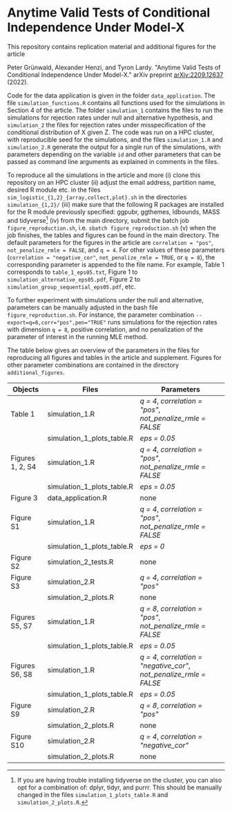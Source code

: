 # Anytime Valid Tests of Conditional Independence Under Model-X

This repository contains replication material and additional figures for the article

Peter Grünwald, Alexander Henzi, and Tyron Lardy. "Anytime Valid Tests of Conditional Independence Under Model-X." arXiv preprint [arXiv:2209.12637](https://arxiv.org/abs/2209.12637) (2022).
 
Code for the data application is given in the folder `data_application`. The file `simulation_functions.R` contains all functions used for the simulations in Section 4 of the article. The folder `simulation_1` contains the files to run the simulations for rejection rates under null and alternative hypothesis, and `simulation_2` the files for rejection rates under misspecification of the conditional distribution of X given Z. The code was run on a HPC cluster, with reproducible seed for the simulations, and the files `simulation_1.R` and `simulation_2.R` generate the output for a single run of the simulations, with parameters depending on the variable `id` and other parameters that can be passed as command line arguments as explained in comments in the files.

To reproduce all the simulations in the article and more (i) clone this repository on an HPC cluster (ii) adjust the email address, partition name, desired R module etc. in the files `sim_logistic_{1,2}_{array,collect,plot}.sh` in the directories `simulation_{1,2}/`
(iii) make sure that the following R packages are installed for the R module previously specified: ggpubr, ggthemes, ldbounds, MASS and tidyverse[^1]
(iv) from the main directory, submit the batch job `figure_reproduction.sh`, i.e. `sbatch figure_reproduction.sh`
(v) when the job finishes, the tables and figures can be found in the main directory. The default parameters for the figures in the article are `correlation = "pos"`, `not_penalize_rmle = FALSE`, and `q = 4`. For other values of these parameters (`correlation = "negative_cor"`, `not_penalize_rmle = TRUE`, or `q = 8`), the corresponding parameter is appended to the file name. For example, Table 1 corresponds to `table_1_eps05.txt`, Figure 1 to `simulation_alternative_eps05.pdf`, Figure 2 to `simulation_group_sequential_eps05.pdf`, etc.

To further experiment with simulations under the null and alternative, parameters can be manually adjusted in the bash file `figure_reproduction.sh`. For instance, the parameter combination `--export=q=8,corr="pos",pen="TRUE"` runs simulations for the rejection rates with dimension `q = 8`, positive correlation, and no penalization of the parameter of interest in the running MLE method.

The table below gives an overview of the parameters in the files for reproducing all figures and tables in the article and supplement. Figures for other parameter combinations are contained in the directory `additional_figures`.

| Objects            | Files                                | Parameters                                                           | 
| ------------------ | ------------------------------------ | --------------------------------------------------------             |
| Table 1            | simulation_1.R                       | *q = 4*, *correlation = "pos"*, *not_penalize_rmle = FALSE*          |
|                    | simulation_1_plots_table.R           | *eps = 0.05*                                                         |
| Figures 1, 2, S4   | simulation_1.R                       | *q = 4*, *correlation = "pos"*, *not_penalize_rmle = FALSE*          |
|                    | simulation_1_plots_table.R           | *eps = 0.05*                                                         |
| Figure 3           | data_application.R                   | none                                                                 |
| Figure S1          | simulation_1.R                       | *q = 4*, *correlation = "pos"*, *not_penalize_rmle = FALSE*          |
|                    | simulation_1_plots_table.R           | *eps = 0*                                                            |
| Figure S2          | simulation_2_tests.R                 | none                                                                 |
| Figure S3          | simulation_2.R                       | *q = 4*, *correlation = "pos"*                                       |
|                    | simulation_2_plots.R                 | none                                                                 |
| Figures S5, S7     | simulation_1.R                       | *q = 8*, *correlation = "pos"*, *not_penalize_rmle = FALSE*          |
|                    | simulation_1_plots_table.R           | *eps = 0.05*                                                         |
| Figures S6, S8     | simulation_1.R                       | *q = 4*, *correlation = "negative_cor"*, *not_penalize_rmle = FALSE* |
|                    | simulation_1_plots_table.R           | *eps = 0.05*                                                         |
| Figure S9          | simulation_2.R                       | *q = 8*, *correlation = "pos"*                                       |
|                    | simulation_2_plots.R                 | none                                                                 |
| Figure S10         | simulation_2.R                       | *q = 4*, *correlation = "negative_cor"*                              |
|                    | simulation_2_plots.R                 | none                                                                 |


[^1]: If you are having trouble installing tidyverse on the cluster, you can also opt for a combination of: dplyr, tidyr, and purrr.
This should be manually changed in the files `simulation_1_plots_table.R` and `simulation_2_plots.R`.
